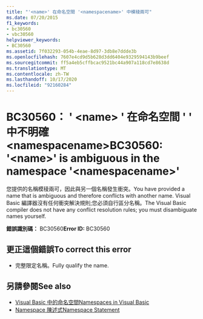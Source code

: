 ```yaml
---
title: "'<name>' 在命名空間 '<namespacename>' 中模稜兩可"
ms.date: 07/20/2015
f1_keywords:
- bc30560
- vbc30560
helpviewer_keywords:
- BC30560
ms.assetid: 7f032293-054b-4eae-8d97-3db8e7ddde3b
ms.openlocfilehash: 7607e4cd9d5b628d3dd6404e9329594143b9beef
ms.sourcegitcommit: ff5a4eb5cffbcac9521bc44a907a118cd7e8638d
ms.translationtype: MT
ms.contentlocale: zh-TW
ms.lasthandoff: 10/17/2020
ms.locfileid: "92160284"
---
```

# <a name="bc30560-name-is-ambiguous-in-the-namespace-namespacename"></a><span data-ttu-id="422bb-102">BC30560： ' \<name> ' 在命名空間 ' ' 中不明確 \<namespacename></span><span class="sxs-lookup"><span data-stu-id="422bb-102">BC30560: '\<name>' is ambiguous in the namespace '\<namespacename>'</span></span>

<span data-ttu-id="422bb-103">您提供的名稱模稜兩可，因此與另一個名稱發生衝突。</span><span class="sxs-lookup"><span data-stu-id="422bb-103">You have provided a name that is ambiguous and therefore conflicts with another name.</span></span> <span data-ttu-id="422bb-104">Visual Basic 編譯器沒有任何衝突解決規則;您必須自行區分名稱。</span><span class="sxs-lookup"><span data-stu-id="422bb-104">The Visual Basic compiler does not have any conflict resolution rules; you must disambiguate names yourself.</span></span>

 <span data-ttu-id="422bb-105">**錯誤識別碼：** BC30560</span><span class="sxs-lookup"><span data-stu-id="422bb-105">**Error ID:** BC30560</span></span>

## <a name="to-correct-this-error"></a><span data-ttu-id="422bb-106">更正這個錯誤</span><span class="sxs-lookup"><span data-stu-id="422bb-106">To correct this error</span></span>

- <span data-ttu-id="422bb-107">完整限定名稱。</span><span class="sxs-lookup"><span data-stu-id="422bb-107">Fully qualify the name.</span></span>

## <a name="see-also"></a><span data-ttu-id="422bb-108">另請參閱</span><span class="sxs-lookup"><span data-stu-id="422bb-108">See also</span></span>

- [<span data-ttu-id="422bb-109">Visual Basic 中的命名空間</span><span class="sxs-lookup"><span data-stu-id="422bb-109">Namespaces in Visual Basic</span></span>](../../programming-guide/program-structure/namespaces.md)
- [<span data-ttu-id="422bb-110">Namespace 陳述式</span><span class="sxs-lookup"><span data-stu-id="422bb-110">Namespace Statement</span></span>](../statements/namespace-statement.md)
